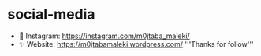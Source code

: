 # social-media
- 💢 Instagram: https://instagram.com/m0jtaba_maleki/
- ✨ Website: https://m0jtabamaleki.wordpress.com/
'''Thanks for follow'''
